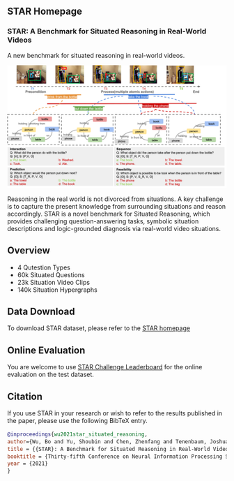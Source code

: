 ## STAR Homepage

### STAR: A Benchmark for Situated Reasoning in Real-World Videos
A new benchmark for situated reasoning in real-world videos. 


<div align="center">
<img src="img/NeurIPS2021_star_teaser.png" width="800" >
</div>

Reasoning in the real world is not divorced from situations. A key challenge is to capture the present knowledge from surrounding situations and reason accordingly. STAR is a novel benchmark for Situated Reasoning, which provides challenging question-answering tasks, symbolic situation descriptions and logic-grounded diagnosis via real-world video situations.

## Overview

* 4 Qutestion Types
* 60k Situated Questions
* 23k Situation Video Clips
* 140k Situation Hypergraphs

## Data Download

To download STAR dataset, please refer to the [STAR homepage](http://star.csail.mit.edu) 

## Online Evaluation

You are welcome to use [STAR Challenge Leaderboard](https://eval.ai/web/challenges/challenge-page/1325/overview) for the online evaluation on the test dataset.

## Citation

If you use STAR in your research or wish to refer to the results published in the paper, please use the following BibTeX entry.

```BibTeX
@inproceedings{wu2021star_situated_reasoning,
author={Wu, Bo and Yu, Shoubin and Chen, Zhenfang and Tenenbaum, Joshua B and Gan, Chuang},
title = {{STAR}: A Benchmark for Situated Reasoning in Real-World Videos},
booktitle = {Thirty-fifth Conference on Neural Information Processing Systems (NeurIPS)},
year = {2021}
}
```
